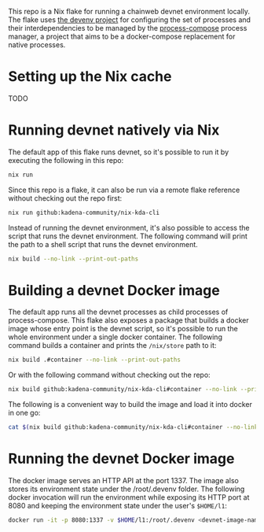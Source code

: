 This repo is a Nix flake for running a chainweb devnet environment locally. The flake uses [the devenv project](https://devenv.sh/) for configuring the set of processes and their interdependencies to be managed by the [process-compose](https://github.com/F1bonacc1/process-compose) process manager, a project that aims to be a docker-compose replacement for native processes.

# Setting up the Nix cache

TODO

# Running devnet natively via Nix

The default app of this flake runs devnet, so it's possible to run it by executing the following in this repo:
``` bash
nix run
```

Since this repo is a flake, it can also be run via a remote flake reference without checking out the repo first:
``` bash
nix run github:kadena-community/nix-kda-cli
```

Instead of running the devnet environment, it's also possible to access the script that runs the devnet environment. The following command will print the path to a shell script that runs the devnet environment.
``` bash
nix build --no-link --print-out-paths
```

# Building a devnet Docker image

The default app runs all the devnet processes as child processes of process-compose. This flake also exposes a package that builds a docker image whose entry point is the devnet script, so it's possible to run the whole environment under a single docker container. The following command builds a container and prints the `/nix/store` path to it:

``` bash
nix build .#container --no-link --print-out-paths
```

Or with the following command without checking out the repo:
``` bash
nix build github:kadena-community/nix-kda-cli#container --no-link --print-out-paths
```

The following is a convenient way to build the image and load it into docker in one go:
``` bash
cat $(nix build github:kadena-community/nix-kda-cli#container --no-link --print-out-paths) | docker load
```

# Running the devnet Docker image

The docker image serves an HTTP API at the port 1337. The image also stores its environment state under the /root/.devenv folder. The following docker invocation will run the environment while exposing its HTTP port at 8080 and keeping the environment state under the user's `$HOME/l1`:
``` bash
docker run -it -p 8080:1337 -v $HOME/l1:/root/.devenv <devnet-image-name>
```

